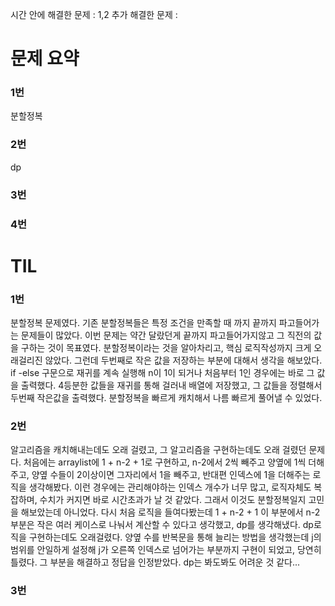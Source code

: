 시간 안에 해결한 문제 : 1,2
추가 해결한 문제 : 

# 문제 요약

### 1번

분할정복

### 2번

dp

### 3번


### 4번



# TIL

### 1번
분할정복 문제였다. 기존 분할정복들은 특정 조건을 만족할 때 까지 끝까지 파고들어가는 문제들이 많았다.
이번 문제는 약간 달랐던게 끝까지 파고들어가지않고 그 직전의 값을 구하는 것이 목표였다.
분할정복이라는 것을 알아차리고, 핵심 로직작성까지 크게 오래걸리진 않았다.
그런데 두번째로 작은 값을 저장하는 부분에 대해서 생각을 해보았다.
if -else 구문으로 재귀를 계속 실행해 n이 1이 되거나 처음부터 1인 경우에는 바로 그 값을 출력했다. 4등분한 값들을 재귀를 통해 걸러내 배열에 저장했고, 그 값들을 정렬해서 두번째 작은값을 출력했다. 분할정복을 빠르게 캐치해서 나름 빠르게 풀어낼 수 있었다.

### 2번
알고리즘을 캐치해내는데도 오래 걸렸고, 그 알고리즘을 구현하는데도 오래 걸렸던 문제다.
처음에는 arraylist에 1 + n-2 + 1로 구현하고, n-2에서 2씩 빼주고 양옆에 1씩 더해주고,
양옆 수들이 2이상이면 그자리에서 1을 빼주고, 반대편 인덱스에 1을 더해주는 로직을 생각해봤다. 이런 경우에는 관리해야하는 인덱스 개수가 너무 많고, 로직자체도 복잡하며, 수치가 커지면 바로 시간초과가 날 것 같았다. 그래서 이것도 분할정복일지 고민을 해보았는데 아니었다.
다시 처음 로직을 들여다봤는데 1 + n-2 + 1 이 부분에서 n-2부분은 작은 여러 케이스로 나눠서 계산할 수 있다고 생각했고, dp를 생각해냈다. dp로직을 구현하는데도 오래걸렸다.
양옆 수를 반복문을 통해 늘리는 방법을 생각했는데 j의 범위를 안일하게 설정해 j가 오른쪽 인덱스로 넘어가는 부분까지 구현이 되었고, 당연히 틀렸다.
그 부분을 해결하고 정답을 인정받았다. dp는 봐도봐도 어려운 것 같다...

### 3번
